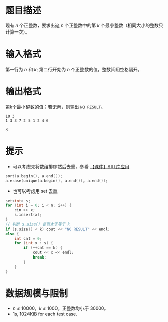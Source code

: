 # 题目描述

现有 $n$ 个正整数，要求出这 $n$ 个正整数中的第 $k$ 个最小整数（相同大小的整数只计算一次）。

# 输入格式

第一行为 $n$ 和 $k$; 第二行开始为 $n$ 个正整数的值，整数间用空格隔开。

# 输出格式
第$k$个最小整数的值；若无解，则输出 `NO RESULT`。

```input1
10 3
1 3 3 7 2 5 1 2 4 6
```

```output1
3
```

# 提示
* 可以考虑先将数组排序然后去重，参看 [【课件】STL库应用](http://www.gzezoi.cn/d/gzezoi2023/p/P0006)
```c++
sort(a.begin(), a.end());
a.erase(unique(a.begin(), a.end()), a.end());
```
* 也可以考虑用 set 去重
```c++
set<int> s;
for (int i = 0; i < n; i++) {
    cin >> x;
    s.insert(x);
}
// 判断 s.size() 是否大于等于 k
if (s.size() < k) cout << "NO RESULT" << endl;
else {
    int cnt = 0;
    for (int x : s) {
        if (++cnt == k) {
            cout << x << endl;
            break;
        }
    }
}
```

# 数据规模与限制
* $n \leq 10000$，$k \leq 1000$，正整数均小于 $30000$。
* 1s, 1024KiB for each test case.